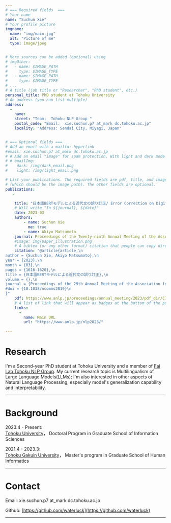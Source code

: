 ```yaml
---
# === Required fields  ===
# Your name 
name: "Suchun Xie"
# Your profile picture
imgname: 
  name: "img/main.jpg"
  alt: "Picture of me"
  type: image/jpeg


# More sources can be added (optional) using 
# imgOther:
#   - name: $IMAGE_PATH
#     type: $IMAGE_TYPE
#   - name: $IMAGE_PATH
#     type: $IMAGE_TYPE
# ...
# A title (job title or "Researcher", "PhD student", etc.)
personal_title: PhD student at Tohoku University
# An address (you can list multiple)
address:
  -
    name: 
    street: "Team:  Tohoku NLP Group "
    postal_code: "Email:  xie.suchun.p7 at_mark dc.tohoku.ac.jp"
    locality: "Address: Sendai City, Miyagi, Japan"


# === Optional fields ===
# Add an email with a mailto: hyperlink
#email: xie.suchun.p7 at_mark dc.tohoku.ac.jp
# # Add an email "image" for spam protection. With light and dark mode
# # emailImg: 
#    dark: /img/dark_email.png
#    light: /img/light_email.png

# List your publications. The required fields are pdf, title, and image 
# (which should be the image path). The other fields are optional.
publications:
   - 

    title: "日本語BERTモデルによる近代文の誤り訂正/ Error Correction on Digitization of Modern Japanese Documents with Pre-trained BERT "
    # Will write "In ${journal}, ${date}"
    date: 2023-03
    authors:
        - name: Suchun Xie
          me: true
        - name: Akiyo Matsumoto    
    journal: Proceedings of the Twenty-ninth Annual Meeting of the Association for Natural Language Processing
    #image: img/paper_illustration.png
    # A bibtex (or any other format) citation that people can copy directly from the website.
    citation: "@article{article,\n
author = {Suchun Xie, Akiyo Matsumoto},\n
year = {2023},\n
month = {03},\n
pages = {1616-1620},\n
title = {日本語BERTモデルによる近代文の誤り訂正},\n
volume = {},\n
journal = {Proceedings of the 29th Annual Meeting of the Association for Natural Language Processing},\n
#doi = {10.1038/ncomms2819}\n
}"
    pdf: https://www.anlp.jp/proceedings/annual_meeting/2023/pdf_dir/C7-4.pdf
    # A list of link that will appear as badges at the bottom of the publication.
    links:
      -
        name: Main URL
        url: "https://www.anlp.jp/nlp2023/"

---
```


# Research

I'm a Second-year PhD student at Tohoku University and a member of [Fai Lab](https://www.fai.cds.tohoku.ac.jp/about-us/members/),[Tohoku NLP Group](https://www.nlp.ecei.tohoku.ac.jp/). 
My current research topic is Multilingualism of Large Language Models(LLMs); I'm also interested in other aspects of Natural Language Processing, especially model's generalization capability and interpretability.

---

# Background

2023.4 - Present:  
    [Tohoku University](https://www.tohoku.ac.jp/en/)， Doctoral Program in Graduate School of Information Sciences

2021.4 - 2023.3:   
    [Tohoku Gakuin University](https://www.tohoku-gakuin.ac.jp/en/)， Master's program in Graduate School of Human Informatics

---

# Contact

Email: xie.suchun.p7 at_mark dc.tohoku.ac.jp

Github: [https://github.com/waterluck](https://github.com/waterluck)

---
